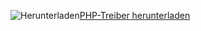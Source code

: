 ![Herunterladen](../ssms/media/download-icon.png)[PHP-Treiber herunterladen](../connect/php/download-drivers-php-sql-server.md)
